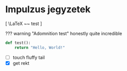 # Impulzus jegyzetek

\[
\LaTeX ~~ test
\]

??? warning "Adomnition test"
    honestly quite incredible


```py
def test():
    return "Hello, World!"
```

- [ ] touch fluffy tail
- [x] get rekt